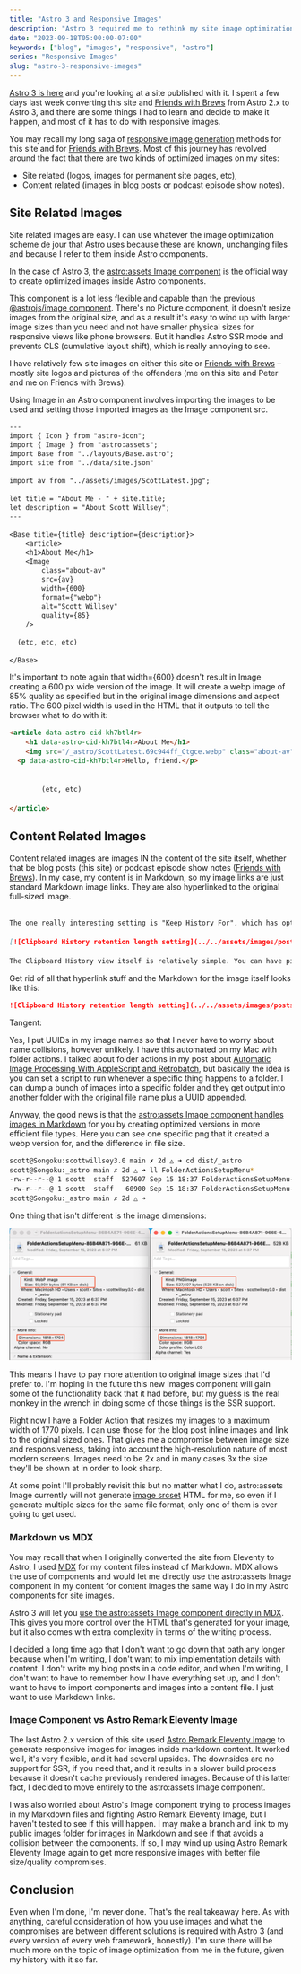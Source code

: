 ```yaml
---
title: "Astro 3 and Responsive Images"
description: "Astro 3 required me to rethink my site image optimization strategy yet again. Am I finally done? Probably not."
date: "2023-09-18T05:00:00-07:00"
keywords: ["blog", "images", "responsive", "astro"]
series: "Responsive Images"
slug: "astro-3-responsive-images"
---
```


[Astro 3 is here](https://astro.build/blog/astro-3/) and you're looking at a site published with it. I spent a few days last week converting this site and [Friends with Brews](https://friendswithbrews.com) from Astro 2.x to Astro 3, and there are some things I had to learn and decide to make it happen, and most of it has to do with responsive images.

You may recall my long saga of [responsive image generation](/series/responsive-images/) methods for this site and for [Friends with Brews](https://friendswithbrews.com). Most of this journey has revolved around the fact that there are two kinds of optimized images on my sites: 

- Site related (logos, images for permanent site pages, etc),
- Content related (images in blog posts or podcast episode show notes).

## Site Related Images

Site related images are easy. I can use whatever the image optimization scheme de jour that Astro uses because these are known, unchanging files and because I refer to them inside Astro components.

In the case of Astro 3, the [astro:assets Image component](https://docs.astro.build/en/guides/images/#image--astroassets) is the official way to create optimized images inside Astro components. 

This component is a lot less flexible and capable than the previous [@astrojs/image component](https://docs.astro.build/en/guides/images/#remove-astrojsimage). There's no Picture component, it doesn't resize images from the original size, and as a result it's easy to wind up with larger image sizes than you need and not have smaller physical sizes for responsive views like phone browsers. But it handles Astro SSR mode and prevents CLS (cumulative layout shift), which is really annoying to see.

I have relatively few site images on either this site or [Friends with Brews](https://friendswithbrews.com) – mostly site logos and pictures of the offenders (me on this site and Peter and me on Friends with Brews).

Using Image in an Astro component involves importing the images to be used and setting those imported images as the Image component src.

```astro
---
import { Icon } from "astro-icon";
import { Image } from "astro:assets";
import Base from "../layouts/Base.astro";
import site from "../data/site.json"

import av from "../assets/images/ScottLatest.jpg";

let title = "About Me - " + site.title;
let description = "About Scott Willsey";
---

<Base title={title} description={description}>
	<article>
	<h1>About Me</h1>
	<Image
		class="about-av"
		src={av}
		width={600}
		format={"webp"}
		alt="Scott Willsey"
		quality={85}
	/>

  (etc, etc, etc)

</Base>
```

It's important to note again that width={600} doesn't result in Image creating a 600 px wide version of the image. It will create a webp image of 85% quality as specified but in the original image dimensions and aspect ratio. The 600 pixel width is used in the HTML that it outputs to tell the browser what to do with it:

```html
<article data-astro-cid-kh7btl4r>
	<h1 data-astro-cid-kh7btl4r>About Me</h1>
	<img src="/_astro/ScottLatest.69c944ff_Ctgce.webp" class="about-av" alt="Scott Willsey" data-astro-cid-kh7btl4r width="600" height="600" loading="lazy" decoding="async">
  <p data-astro-cid-kh7btl4r>Hello, friend.</p>

		
		(etc, etc)				

</article>
```

## Content Related Images

Content related images are images IN the content of the site itself, whether that be blog posts (this site) or podcast episode show notes ([Friends with Brews](https://friendswithbrews.com)). In my case, my content is in Markdown, so my image links are just standard Markdown image links. They are also hyperlinked to the original full-sized image.

```markdown

The one really interesting setting is "Keep History For", which has options for 7 days, 30 days, 3 months, 6 months, 1 year, or unlimited. Unlimited comes with a warning that your hard drive will slowly be eaten alive and you should be ok with that.

[![Clipboard History retention length setting](../../assets/images/posts/ClipboardHistoryLengthSetting-E511BEDE-4432-49AB-A442-05069F910E41.png)](/images/posts/ClipboardHistoryLengthSetting-E511BEDE-4432-49AB-A442-05069F910E41.png)

The Clipboard History view itself is relatively simple. You can have pinned history items, and below those are your history items in reverse chronological order. The beauty of a clipboard history function is that you can copy several things in a row from a source and then worry about pasting them all later without losing any of them.


```

Get rid of all that hyperlink stuff and the Markdown for the image itself looks like this:

```markdown
![Clipboard History retention length setting](../../assets/images/posts/ClipboardHistoryLengthSetting-E511BEDE-4432-49AB-A442-05069F910E41.png)
```

Tangent:

Yes, I put UUIDs in my image names so that I never have to worry about name collisions, however unlikely. I have this automated on my Mac with folder actions. I talked about folder actions in my post about [Automatic Image Processing With AppleScript and Retrobatch](https://scottwillsey.com/autoimageprocess/), but basically the idea is you can set a script to run whenever a specific thing happens to a folder. I can dump a bunch of images into a specific folder and they get output into another folder with the original file name plus a UUID appended.

Anyway, the good news is that the [astro:assets Image component handles images in Markdown](https://docs.astro.build/en/guides/images/#images-in-markdown-files) for you by creating optimized versions in more efficient file types. Here you can see one specific png that it created a webp version for, and the difference in file size.

```bash
scott@Songoku:scottwillsey3.0 main ✗ 2d △ ➜ cd dist/_astro 
scott@Songoku:_astro main ✗ 2d △ ➜ ll FolderActionsSetupMenu*
-rw-r--r--@ 1 scott  staff  527607 Sep 15 18:37 FolderActionsSetupMenu-86B4A871-966E-4A27-A2C5-3FC85E131D6C.4464166b.png
-rw-r--r--@ 1 scott  staff   60900 Sep 15 18:37 FolderActionsSetupMenu-86B4A871-966E-4A27-A2C5-3FC85E131D6C.4464166b_Q8a7k.webp
scott@Songoku:_astro main ✗ 2d △ ➜  
```

One thing that isn't different is the image dimensions:

[![Image component optimized vs. original image dimensions](../../assets/images/posts/ImageComponentOptimizedVsOrig-5652E165-2DC3-4106-BCF5-D18E63514AD4.png)](/images/posts/ImageComponentOptimizedVsOrig-5652E165-2DC3-4106-BCF5-D18E63514AD4.png)

This means I have to pay more attention to original image sizes that I'd prefer to. I'm hoping in the future this new Images component will gain some of the functionality back that it had before, but my guess is the real monkey in the wrench in doing some of those things is the SSR support.

Right now I have a Folder Action that resizes my images to a maximum width of 1770 pixels. I can use those for the blog post inline images and link to the original sized ones. That gives me a compromise between image size and responsiveness, taking into account the high-resolution nature of most modern screens. Images need to be 2x and in many cases 3x the size they'll be shown at in order to look sharp. 

At some point I'll probably revisit this but no matter what I do, astro:assets Image currently will not generate [image srcset](https://developer.mozilla.org/en-US/docs/Web/HTML/Element/img#srcset) HTML for me, so even if I generate multiple sizes for the same file format, only one of them is ever going to get used.

### Markdown vs MDX

You may recall that when I originally converted the site from Eleventy to Astro, I used [MDX](https://mdxjs.com) for my content files instead of Markdown. MDX allows the use of components and would let me directly use the astro:assets Image component in my content for content images the same way I do in my Astro components for site images.

Astro 3 will let you [use the astro:assets Image component directly in MDX](https://docs.astro.build/en/guides/images/#images-in-mdx-files). This gives you more control over the HTML that's generated for your image, but it also comes with extra complexity in terms of the writing process.

I decided a long time ago that I don't want to go down that path any longer because when I'm writing, I don't want to mix implementation details with content. I don't write my blog posts in a code editor, and when I'm writing, I don't want to have to remember how I have everything set up, and I don't want to have to import components and images into a content file. I just want to use Markdown links.

### Image Component vs Astro Remark Eleventy Image

The last Astro 2.x version of this site used [Astro Remark Eleventy Image](https://github.com/ChrisOh431/astro-remark-eleventy-image) to generate responsive images for images inside markdown content. It worked well, it's very flexible, and it had several upsides. The downsides are no support for SSR, if you need that, and it results in a slower build process because it doesn't cache previously rendered images. Because of this latter fact, I decided to move entirely to the astro:assets Image component. 

I was also worried about Astro's Image component trying to process images in my Markdown files and fighting Astro Remark Eleventy Image, but I haven't tested to see if this will happen. I may make a branch and link to my public images folder for images in Markdown and see if that avoids a collision between the components. If so, I may wind up using Astro Remark Eleventy Image again to get more responsive images with better file size/quality compromises.

## Conclusion

Even when I'm done, I'm never done. That's the real takeaway here. As with anything, careful consideration of how you use images and what the compromises are between different solutions is required with Astro 3 (and every version of every web framework, honestly). I'm sure there will be much more on the topic of image optimization from me in the future, given my history with it so far.